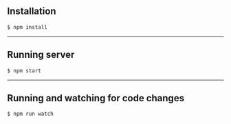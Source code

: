 ## Installation
```
$ npm install
```
---
## Running server
```
$ npm start
```
---
## Running and watching for code changes
```
$ npm run watch
```
